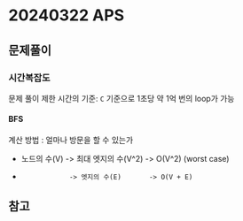 # 20240322 APS
## 문제풀이
### 시간복잡도
문제 풀이 제한 시간의 기준: ```C``` 기준으로 1초당 약 1억 번의 loop가 가능
#### BFS
계산 방법 : 얼마나 방문을 할 수 있는가
- 노드의 수(V)     -> 최대 엣지의 수(V^2) -> O(V^2)     (worst case)
-                 -> 엣지의 수(E)       -> O(V + E)


## 참고
